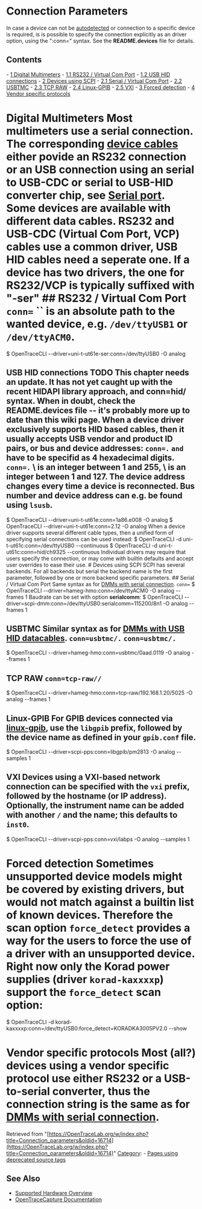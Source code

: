 # Connection Parameters

In case a device can not be [autodetected](Device_discovery.html "Device discovery") or connection to a specific device is required, is is possible to specify the connection explicitly as an driver option, using the "\:conn=\" syntax. See the **README.devices** file for details. 
## Contents 
\- [1 Digital Multimeters](Connection_parameters.html#Digital_Multimeters) \- [1.1 RS232 / Virtual Com Port](Connection_parameters.html#RS232_/_Virtual_Com_Port) \- [1.2 USB HID connections](Connection_parameters.html#USB_HID_connections) \- [2 Devices using SCPI](Connection_parameters.html#Devices_using_SCPI) \- [2.1 Serial / Virtual Com Port](Connection_parameters.html#Serial_/_Virtual_Com_Port) \- [2.2 USBTMC](Connection_parameters.html#USBTMC) \- [2.3 TCP RAW](Connection_parameters.html#TCP_RAW) \- [2.4 Linux-GPIB](Connection_parameters.html#Linux-GPIB) \- [2.5 VXI](Connection_parameters.html#VXI) \- [3 Forced detection](Connection_parameters.html#Forced_detection) \- [4 Vendor specific protocols](Connection_parameters.html#Vendor_specific_protocols) 
# Digital Multimeters Most multimeters use a serial connection. The corresponding [device cables](Device_cables.html "Device cables") either povide an RS232 connection or an USB connection using an serial to USB-CDC or serial to USB-HID converter chip, see [Serial port](Serial_port.html "Serial port"). Some devices are available with different data cables. RS232 and USB-CDC (Virtual Com Port, VCP) cables use a common driver, USB HID cables need a seperate one. If a device has two drivers, the one for RS232/VCP is typically suffixed with "-ser" ## RS232 / Virtual Com Port `conn=` `` is an absolute path to the wanted device, e.g. `/dev/ttyUSB1` or `/dev/ttyACM0`. 
$ OpenTraceCLI --driver=uni-t-ut61e-ser:conn=/dev/ttyUSB0 -O analog 
## USB HID connections **TODO** This chapter needs an update. It has not yet caught up with the recent **HIDAPI library** approach, and **conn=hid/** syntax. When in doubt, check the **README.devices** file -- it's probably more up to date than this wiki page. When a device driver exclusively supports HID based cables, then it usually accepts USB vendor and product ID pairs, or bus and device addresses: `conn=.` `` and `` have to be specifid as 4 hexadecimal digits. `conn=.` \ is an integer between 1 and 255, \ is an integer between 1 and 127. The device address changes every time a device is reconnected. Bus number and device address can e.g. be found using `lsusb`. 
$ OpenTraceCLI --driver=uni-t-ut61e:conn=1a86.e008 -O analog $ OpenTraceCLI --driver=uni-t-ut61e:conn=2.12 -O analog 
When a device driver supports several different cable types, then a unified form of specifying serial connections can be used instead: 
$ OpenTraceCLI -d uni-t-ut61c:conn=/dev/ttyUSB0 --continuous $ OpenTraceCLI -d uni-t-ut61c:conn=hid/ch9325 --continuous 
Individual drivers may require that users specify the connection, or may come with builtin defaults and accept user overrides to ease their use. # Devices using SCPI SCPI has several backends. For all backends but serial the backend name is the first parameter, followed by one or more backend specific parameters. ## Serial / Virtual Com Port Same syntax as for [DMMs with serial connection](Connection_parameters.html#RS232_/_Virtual_Com_Port "Connection parameters"). `conn=` 
$ OpenTraceCLI --driver=hameg-hmo:conn=/dev/ttyACM0 -O analog --frames 1 
Baudrate can be set with option **serialcomm**: 
$ OpenTraceCLI --driver=scpi-dmm:conn=/dev/ttyUSB0:serialcomm=115200/8n1 -O analog --frames 1 
## USBTMC Similar syntax as for [DMMs with USB HID datacables](Connection_parameters.html#USB_HID_connections "Connection parameters"). `conn=usbtmc/.` `conn=usbtmc/.` 
$ OpenTraceCLI --driver=hameg-hmo:conn=usbtmc/0aad.0119 -O analog --frames 1 
## TCP RAW `conn=tcp-raw//` 
$ OpenTraceCLI --driver=hameg-hmo:conn=tcp-raw/192.168.1.20/5025 -O analog --frames 1 
## Linux-GPIB For GPIB devices connected via [linux-gpib](http://linux-gpib.sourceforge.net/), use the `libgpib` prefix, followed by the device name as defined in your `gpib.conf` file. 
$ OpenTraceCLI --driver=scpi-pps:conn=libgpib/pm2813 -O analog --samples 1 
## VXI Devices using a VXI-based network connection can be specified with the `vxi` prefix, followed by the hostname (or IP address). Optionally, the instrument name can be added with another `/` and the name; this defaults to `inst0`. 
$ OpenTraceCLI --driver=scpi-pps:conn=vxi/labps -O analog --samples 1 
# Forced detection Sometimes unsupported device models might be covered by existing drivers, but would not match against a builtin list of known devices. Therefore the scan option `force_detect` provides a way for the users to force the use of a driver with an unsupported device. Right now only the Korad power supplies (driver `korad-kaxxxxp`) support the `force_detect` scan option: 
$ OpenTraceCLI -d korad-kaxxxxp:conn=/dev/ttyUSB0:force_detect=KORADKA3005PV2.0 --show 
# Vendor specific protocols Most (all?) devices using a vendor specific protocol use either RS232 or a USB-to-serial converter, thus the connection string is the same as for [DMMs with serial connection](Connection_parameters.html#RS232_/_Virtual_Com_Port "Connection parameters"). 
Retrieved from "[https://OpenTraceLab.org/w/index.php?title=Connection_parameters&oldid=16714](https://OpenTraceLab.org/w/index.php?title=Connection_parameters&oldid=16714)" 
[Category](specialcategories-specialcategories.md): \- [Pages using deprecated source tags](https://OpenTraceLab.org/w/index.php?title=Category:Pages_using_deprecated_source_tags&action=edit&redlink=1 "Category:Pages using deprecated source tags \(page does not exist\)")

## See Also
- [Supported Hardware Overview](../supported-hardware.md)
- [OpenTraceCapture Documentation](../../opentracecapture/overview.md)
